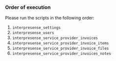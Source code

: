 ### Order of execution

Please run the scripts in the following order:

1. `interpresense_settings`
2. `interpresense_users`
3. `interpresense_service_provider_invoices`
4. `interpresense_service_provider_invoice_items`
5. `interpresense_service_provider_invoice_files`
6. `interpresense_service_provider_invoices_notes`